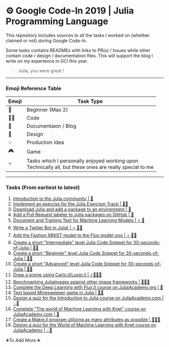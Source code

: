 # :gear: Google Code-In 2019 | Julia Programming Language

This repository includes sources to all the tasks I worked on (whether claimed or not) during Google Code-In.

Some tasks contains READMEs with links to PR(s) / Issues while other contain code / design / documentation files.
This will support the blog I write on my experience in GCI this year.

> Julia, you were great !

---

### Emoji Reference Table

| Emoji  | Task Type |
| ------------- | ------------- |
| 🔰  | Beginner (Max 2)  |
| 👨‍💻  | Code  |
| 📄  | Documentaion / Blog  |
| 🎨  | Design  |
| 💡  | Production Idea |
| 🎮  | Game   |
| ⭐  | Tasks which I personally enjoyed working upon<br>Technically all, but these ones are really special to me |

---

### Tasks (From earliest to latest)

1. [Introduction to the Julia community | 🔰](julia-intro)
2. [Implement an exercise for the Julia Exercism Track | 👨‍💻](exercism-exercise)
3. [Download Julia and add a package to an environment | 🔰](julia-addPkg)
4. [Add a Pull Request labeler to Julia packages on GitHub | 📄](add-PRlabeler)
5. [Document and Training Text for Machine Learning Models | ⭐ 📄](FluxML-documn)
6. [Write a Twitter Bot in Julia! | ⭐ 👨‍💻](twitter-bot)
7. [Add the Fashion MNIST model to the Flux model-zoo | ⭐ 👨‍💻](fashnionMNIST-model)
8. [Create a short "Intermediate" level Julia Code Snippet for 30-seconds-of-Julia | 👨‍💻](30sCode-intermediate)
9. [Create a short "Beginner" level Julia Code Snippet for 30-seconds-of-Julia | 👨‍💻](30sCode-beginner)
10. [Create a short "Advanced" level Julia Code Snippet for 30-seconds-of-Julia | 👨‍💻](30sCode-advanced)
11. [Draw a scene using Cario.jl/Luxor.jl | ⭐👨‍💻🎨](scene_Luxor.jl)
12. [Benchmarking JuliaImages against other image frameworks | 📄👨‍💻](benchmark-openCV-JuliaImage)
13. [Complete the Deep Learning with Flux.jl course on JuliaAcademy.org | 📄](deep-learning-Flux.jl)
14. [Text based Minesweeper game in Julia | 👨‍💻](minesweeper-julia)
15. [Design a quiz for the Introduction to Julia course on JuliaAcademy.com | 💡🎨](quiz-julia-lang)
16. [Complete "The world of Machine Learning with Knet" course on JuliaAcademy.com | 📄](machine-learning-Knet.jl)
17. [Create a Makie.jl program utilizing as many attributes as possible | 📄👨‍💻](makie.jl-prog-attributuMaximum)
18. [Design a quiz for the World of Machine Learning with Knet course on JuliaAcademy | 💡🎨](quiz-ML-with-Knet.jl)

➕To Add More ➕
